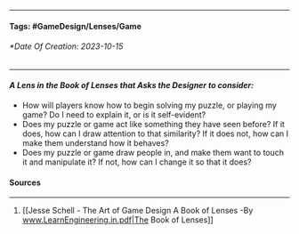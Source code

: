 __________________________________________________________________________
#### **Tags:** #GameDesign/Lenses/Game
###### *Date Of Creation: 2023-10-15
__________________________________________________________________________

#### ***A Lens in the Book of Lenses that Asks the Designer to consider:***
- How will players know how to begin solving my puzzle, or playing my game? Do I need to explain it, or is it self-evident?
- Does my puzzle or game act like something they have seen before? If it does, how can I draw attention to that similarity? If it does not, how can I make them understand how it behaves?
- Does my puzzle or game draw people in, and make them want to touch it and manipulate it? If not, how can I change it so that it does?
#### Sources
__________________________________________________________________________
1. [[Jesse Schell - The Art of Game Design A Book of Lenses -By www.LearnEngineering.in.pdf|The Book of Lenses]]